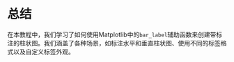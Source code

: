 # 总结

在本教程中，我们学习了如何使用Matplotlib中的`bar_label`辅助函数来创建带标注的柱状图。我们涵盖了各种场景，如标注水平和垂直柱状图、使用不同的标签格式以及自定义标签外观。
